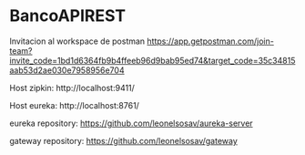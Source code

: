 # BancoAPIREST

Invitacion al workspace de postman
https://app.getpostman.com/join-team?invite_code=1bd1d6364fb9b4ffeeb96d9bab95ed74&target_code=35c34815aab53d2ae030e7958956e704

Host zipkin:
http://localhost:9411/

Host eureka:
http://localhost:8761/

eureka repository:
https://github.com/leonelsosav/aureka-server

gateway repository:
https://github.com/leonelsosav/gateway

